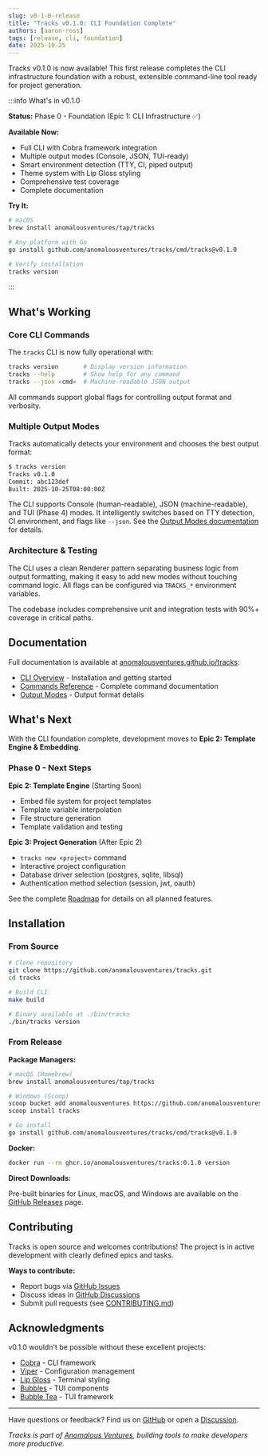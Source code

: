 ```yaml
---
slug: v0-1-0-release
title: "Tracks v0.1.0: CLI Foundation Complete"
authors: [aaron-ross]
tags: [release, cli, foundation]
date: 2025-10-25
---
```


Tracks v0.1.0 is now available! This first release completes the CLI infrastructure foundation with a robust, extensible command-line tool ready for project generation.

:::info What's in v0.1.0

**Status:** Phase 0 - Foundation (Epic 1: CLI Infrastructure ✅)

**Available Now:**

- Full CLI with Cobra framework integration
- Multiple output modes (Console, JSON, TUI-ready)
- Smart environment detection (TTY, CI, piped output)
- Theme system with Lip Gloss styling
- Comprehensive test coverage
- Complete documentation

**Try It:**

```bash
# macOS
brew install anomalousventures/tap/tracks

# Any platform with Go
go install github.com/anomalousventures/tracks/cmd/tracks@v0.1.0

# Verify installation
tracks version
```

:::

<!--truncate-->

## What's Working

### Core CLI Commands

The `tracks` CLI is now fully operational with:

```bash
tracks version       # Display version information
tracks --help        # Show help for any command
tracks --json <cmd>  # Machine-readable JSON output
```

All commands support global flags for controlling output format and verbosity.

### Multiple Output Modes

Tracks automatically detects your environment and chooses the best output format:

```bash
$ tracks version
Tracks v0.1.0
Commit: abc123def
Built: 2025-10-25T08:00:00Z
```

The CLI supports Console (human-readable), JSON (machine-readable), and TUI (Phase 4) modes. It intelligently switches based on TTY detection, CI environment, and flags like `--json`. See the [Output Modes documentation](/docs/cli/output-modes) for details.

### Architecture & Testing

The CLI uses a clean Renderer pattern separating business logic from output formatting, making it easy to add new modes without touching command logic. All flags can be configured via `TRACKS_*` environment variables.

The codebase includes comprehensive unit and integration tests with 90%+ coverage in critical paths.

## Documentation

Full documentation is available at [anomalousventures.github.io/tracks](https://anomalousventures.github.io/tracks):

- [CLI Overview](/docs/cli/overview) - Installation and getting started
- [Commands Reference](/docs/cli/commands) - Complete command documentation
- [Output Modes](/docs/cli/output-modes) - Output format details

## What's Next

With the CLI foundation complete, development moves to **Epic 2: Template Engine & Embedding**.

### Phase 0 - Next Steps

**Epic 2: Template Engine** (Starting Soon)

- Embed file system for project templates
- Template variable interpolation
- File structure generation
- Template validation and testing

**Epic 3: Project Generation** (After Epic 2)

- `tracks new <project>` command
- Interactive project configuration
- Database driver selection (postgres, sqlite, libsql)
- Authentication method selection (session, jwt, oauth)

See the complete [Roadmap](https://github.com/anomalousventures/tracks/blob/main/docs/roadmap/README.md) for details on all planned features.

## Installation

### From Source

```bash
# Clone repository
git clone https://github.com/anomalousventures/tracks.git
cd tracks

# Build CLI
make build

# Binary available at ./bin/tracks
./bin/tracks version
```

### From Release

**Package Managers:**

```bash
# macOS (Homebrew)
brew install anomalousventures/tap/tracks

# Windows (Scoop)
scoop bucket add anomalousventures https://github.com/anomalousventures/scoop-bucket
scoop install tracks

# Go install
go install github.com/anomalousventures/tracks/cmd/tracks@v0.1.0
```

**Docker:**

```bash
docker run --rm ghcr.io/anomalousventures/tracks:0.1.0 version
```

**Direct Downloads:**

Pre-built binaries for Linux, macOS, and Windows are available on the [GitHub Releases](https://github.com/anomalousventures/tracks/releases/v0.1.0) page.

## Contributing

Tracks is open source and welcomes contributions! The project is in active development with clearly defined epics and tasks.

**Ways to contribute:**

- Report bugs via [GitHub Issues](https://github.com/anomalousventures/tracks/issues)
- Discuss ideas in [GitHub Discussions](https://github.com/anomalousventures/tracks/discussions)
- Submit pull requests (see [CONTRIBUTING.md](https://github.com/anomalousventures/tracks/blob/main/CONTRIBUTING.md))

## Acknowledgments

v0.1.0 wouldn't be possible without these excellent projects:

- [Cobra](https://github.com/spf13/cobra) - CLI framework
- [Viper](https://github.com/spf13/viper) - Configuration management
- [Lip Gloss](https://github.com/charmbracelet/lipgloss) - Terminal styling
- [Bubbles](https://github.com/charmbracelet/bubbles) - TUI components
- [Bubble Tea](https://github.com/charmbracelet/bubbletea) - TUI framework

---

Have questions or feedback? Find us on [GitHub](https://github.com/anomalousventures/tracks) or open a [Discussion](https://github.com/anomalousventures/tracks/discussions).

*Tracks is part of [Anomalous Ventures](https://github.com/anomalousventures), building tools to make developers more productive.*
